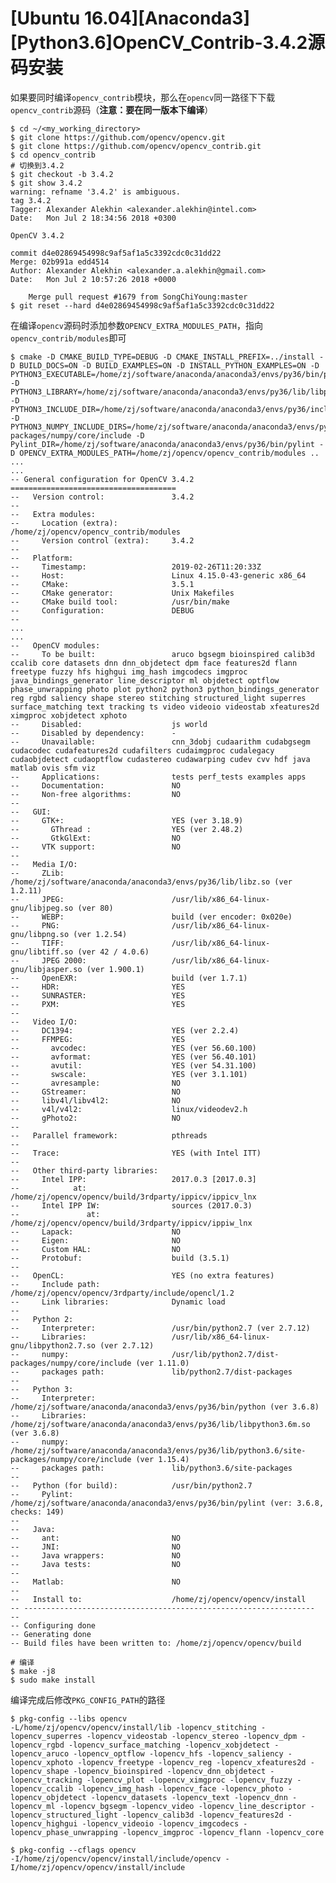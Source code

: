 
# [Ubuntu 16.04][Anaconda3][Python3.6]OpenCV_Contrib-3.4.2源码安装

如果要同时编译`opencv_contrib`模块，那么在`opencv`同一路径下下载`opencv_contrib`源码（**注意：要在同一版本下编译**）

    $ cd ~/<my_working_directory>
    $ git clone https://github.com/opencv/opencv.git
    $ git clone https://github.com/opencv/opencv_contrib.git
    $ cd opencv_contrib
    # 切换到3.4.2
    $ git checkout -b 3.4.2
    $ git show 3.4.2
    warning: refname '3.4.2' is ambiguous.
    tag 3.4.2
    Tagger: Alexander Alekhin <alexander.alekhin@intel.com>
    Date:   Mon Jul 2 18:34:56 2018 +0300

    OpenCV 3.4.2

    commit d4e02869454998c9af5af1a5c3392cdc0c31dd22
    Merge: 02b991a edd4514
    Author: Alexander Alekhin <alexander.a.alekhin@gmail.com>
    Date:   Mon Jul 2 10:57:26 2018 +0000

        Merge pull request #1679 from SongChiYoung:master
    $ git reset --hard d4e02869454998c9af5af1a5c3392cdc0c31dd22

在编译`opencv`源码时添加参数`OPENCV_EXTRA_MODULES_PATH`，指向`opencv_contrib/modules`即可

    $ cmake -D CMAKE_BUILD_TYPE=DEBUG -D CMAKE_INSTALL_PREFIX=../install -D BUILD_DOCS=ON -D BUILD_EXAMPLES=ON -D INSTALL_PYTHON_EXAMPLES=ON -D PYTHON3_EXECUTABLE=/home/zj/software/anaconda/anaconda3/envs/py36/bin/python -D PYTHON3_LIBRARY=/home/zj/software/anaconda/anaconda3/envs/py36/lib/libpython3.6m.so -D PYTHON3_INCLUDE_DIR=/home/zj/software/anaconda/anaconda3/envs/py36/include/python3.6m -D PYTHON3_NUMPY_INCLUDE_DIRS=/home/zj/software/anaconda/anaconda3/envs/py36/lib/python3.6/site-packages/numpy/core/include -D Pylint_DIR=/home/zj/software/anaconda/anaconda3/envs/py36/bin/pylint -D OPENCV_EXTRA_MODULES_PATH=/home/zj/opencv/opencv_contrib/modules ..
    ...
    ...
    -- General configuration for OpenCV 3.4.2 =====================================
    --   Version control:               3.4.2
    -- 
    --   Extra modules:
    --     Location (extra):            /home/zj/opencv/opencv_contrib/modules
    --     Version control (extra):     3.4.2
    -- 
    --   Platform:
    --     Timestamp:                   2019-02-26T11:20:33Z
    --     Host:                        Linux 4.15.0-43-generic x86_64
    --     CMake:                       3.5.1
    --     CMake generator:             Unix Makefiles
    --     CMake build tool:            /usr/bin/make
    --     Configuration:               DEBUG
    -- 
    ...
    ...
    --   OpenCV modules:
    --     To be built:                 aruco bgsegm bioinspired calib3d ccalib core datasets dnn dnn_objdetect dpm face features2d flann freetype fuzzy hfs highgui img_hash imgcodecs imgproc java_bindings_generator line_descriptor ml objdetect optflow phase_unwrapping photo plot python2 python3 python_bindings_generator reg rgbd saliency shape stereo stitching structured_light superres surface_matching text tracking ts video videoio videostab xfeatures2d ximgproc xobjdetect xphoto
    --     Disabled:                    js world
    --     Disabled by dependency:      -
    --     Unavailable:                 cnn_3dobj cudaarithm cudabgsegm cudacodec cudafeatures2d cudafilters cudaimgproc cudalegacy cudaobjdetect cudaoptflow cudastereo cudawarping cudev cvv hdf java matlab ovis sfm viz
    --     Applications:                tests perf_tests examples apps
    --     Documentation:               NO
    --     Non-free algorithms:         NO
    -- 
    --   GUI: 
    --     GTK+:                        YES (ver 3.18.9)
    --       GThread :                  YES (ver 2.48.2)
    --       GtkGlExt:                  NO
    --     VTK support:                 NO
    -- 
    --   Media I/O: 
    --     ZLib:                        /home/zj/software/anaconda/anaconda3/envs/py36/lib/libz.so (ver 1.2.11)
    --     JPEG:                        /usr/lib/x86_64-linux-gnu/libjpeg.so (ver 80)
    --     WEBP:                        build (ver encoder: 0x020e)
    --     PNG:                         /usr/lib/x86_64-linux-gnu/libpng.so (ver 1.2.54)
    --     TIFF:                        /usr/lib/x86_64-linux-gnu/libtiff.so (ver 42 / 4.0.6)
    --     JPEG 2000:                   /usr/lib/x86_64-linux-gnu/libjasper.so (ver 1.900.1)
    --     OpenEXR:                     build (ver 1.7.1)
    --     HDR:                         YES
    --     SUNRASTER:                   YES
    --     PXM:                         YES
    -- 
    --   Video I/O:
    --     DC1394:                      YES (ver 2.2.4)
    --     FFMPEG:                      YES
    --       avcodec:                   YES (ver 56.60.100)
    --       avformat:                  YES (ver 56.40.101)
    --       avutil:                    YES (ver 54.31.100)
    --       swscale:                   YES (ver 3.1.101)
    --       avresample:                NO
    --     GStreamer:                   NO
    --     libv4l/libv4l2:              NO
    --     v4l/v4l2:                    linux/videodev2.h
    --     gPhoto2:                     NO
    -- 
    --   Parallel framework:            pthreads
    -- 
    --   Trace:                         YES (with Intel ITT)
    -- 
    --   Other third-party libraries:
    --     Intel IPP:                   2017.0.3 [2017.0.3]
    --            at:                   /home/zj/opencv/opencv/build/3rdparty/ippicv/ippicv_lnx
    --     Intel IPP IW:                sources (2017.0.3)
    --               at:                /home/zj/opencv/opencv/build/3rdparty/ippicv/ippiw_lnx
    --     Lapack:                      NO
    --     Eigen:                       NO
    --     Custom HAL:                  NO
    --     Protobuf:                    build (3.5.1)
    -- 
    --   OpenCL:                        YES (no extra features)
    --     Include path:                /home/zj/opencv/opencv/3rdparty/include/opencl/1.2
    --     Link libraries:              Dynamic load
    -- 
    --   Python 2:
    --     Interpreter:                 /usr/bin/python2.7 (ver 2.7.12)
    --     Libraries:                   /usr/lib/x86_64-linux-gnu/libpython2.7.so (ver 2.7.12)
    --     numpy:                       /usr/lib/python2.7/dist-packages/numpy/core/include (ver 1.11.0)
    --     packages path:               lib/python2.7/dist-packages
    -- 
    --   Python 3:
    --     Interpreter:                 /home/zj/software/anaconda/anaconda3/envs/py36/bin/python (ver 3.6.8)
    --     Libraries:                   /home/zj/software/anaconda/anaconda3/envs/py36/lib/libpython3.6m.so (ver 3.6.8)
    --     numpy:                       /home/zj/software/anaconda/anaconda3/envs/py36/lib/python3.6/site-packages/numpy/core/include (ver 1.15.4)
    --     packages path:               lib/python3.6/site-packages
    -- 
    --   Python (for build):            /usr/bin/python2.7
    --     Pylint:                      /home/zj/software/anaconda/anaconda3/envs/py36/bin/pylint (ver: 3.6.8, checks: 149)
    -- 
    --   Java:                          
    --     ant:                         NO
    --     JNI:                         NO
    --     Java wrappers:               NO
    --     Java tests:                  NO
    -- 
    --   Matlab:                        NO
    -- 
    --   Install to:                    /home/zj/opencv/opencv/install
    -- -----------------------------------------------------------------
    -- 
    -- Configuring done
    -- Generating done
    -- Build files have been written to: /home/zj/opencv/opencv/build

    # 编译
    $ make -j8
    $ sudo make install

编译完成后修改`PKG_CONFIG_PATH`的路径

    $ pkg-config --libs opencv
    -L/home/zj/opencv/opencv/install/lib -lopencv_stitching -lopencv_superres -lopencv_videostab -lopencv_stereo -lopencv_dpm -lopencv_rgbd -lopencv_surface_matching -lopencv_xobjdetect -lopencv_aruco -lopencv_optflow -lopencv_hfs -lopencv_saliency -lopencv_xphoto -lopencv_freetype -lopencv_reg -lopencv_xfeatures2d -lopencv_shape -lopencv_bioinspired -lopencv_dnn_objdetect -lopencv_tracking -lopencv_plot -lopencv_ximgproc -lopencv_fuzzy -lopencv_ccalib -lopencv_img_hash -lopencv_face -lopencv_photo -lopencv_objdetect -lopencv_datasets -lopencv_text -lopencv_dnn -lopencv_ml -lopencv_bgsegm -lopencv_video -lopencv_line_descriptor -lopencv_structured_light -lopencv_calib3d -lopencv_features2d -lopencv_highgui -lopencv_videoio -lopencv_imgcodecs -lopencv_phase_unwrapping -lopencv_imgproc -lopencv_flann -lopencv_core

    $ pkg-config --cflags opencv
    -I/home/zj/opencv/opencv/install/include/opencv -I/home/zj/opencv/opencv/install/include
